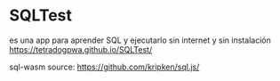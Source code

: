 ﻿# SQLTest
es una app para aprender SQL y ejecutarlo sin internet y sin instalación
https://tetradogpwa.github.io/SQLTest/


sql-wasm source: https://github.com/kripken/sql.js/




